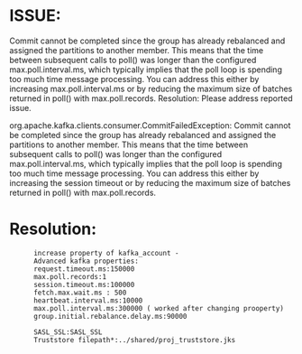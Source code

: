 ISSUE:
=====

 Commit cannot be completed since the group has already rebalanced and assigned the partitions to
    another member. This means that the time between subsequent calls to poll() was longer than the
    configured max.poll.interval.ms, which typically implies that the poll loop is spending too much
    time message processing. You can address this either by increasing max.poll.interval.ms or by
    reducing the maximum size of batches returned in poll() with max.poll.records.
Resolution: Please address reported issue.

org.apache.kafka.clients.consumer.CommitFailedException: Commit cannot be completed since the group has 
already rebalanced and assigned the partitions to another member. This means that the time between subsequent
calls to poll() was longer than the configured max.poll.interval.ms, which typically implies that the poll loop is
spending too much time message processing. You can address this either by increasing the session timeout or
by reducing the maximum size of batches returned in poll() with max.poll.records.


Resolution:
============

          increase property of kafka_account - 
          Advanced kafka properties:
          request.timeout.ms:150000
          max.poll.records:1
          session.timeout.ms:100000
          fetch.max.wait.ms : 500
          heartbeat.interval.ms:10000
          max.poll.interval.ms:300000 ( worked after changing prooperty)
          group.initial.rebalance.delay.ms:90000

          SASL_SSL:SASL_SSL
          Truststore filepath*:../shared/proj_truststore.jks

